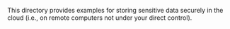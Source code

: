 This directory provides examples for storing sensitive data securely in the cloud
(i.e., on remote computers not under your direct control).  
